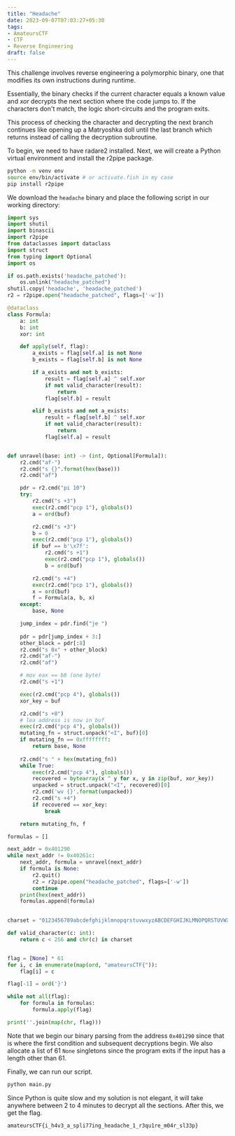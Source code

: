 ```yaml
---
title: "Headache"
date: 2023-09-07T07:03:27+05:30
tags:
- AmateursCTF
- CTF
- Reverse Engineering
draft: false
---
```


This challenge involves reverse engineering a polymorphic binary, one that modifies its own instructions during runtime.

Essentially, the binary checks if the current character equals a known value and *xor* decrypts the next section where the
code jumps to. If the characters don't match, the logic short-circuits and the program exits.

This process of checking the character and decrypting the next branch continues like opening up a Matryoshka doll until
the last branch which returns instead of calling the decryption subroutine.

To begin, we need to have radare2 installed. Next, we will create a Python virtual environment and install the r2pipe package.

```sh
python -m venv env
source env/bin/activate # or activate.fish in my case
pip install r2pipe
```

We download the `headache` binary and place the following script in our working directory:

```python
import sys
import shutil
import binascii
import r2pipe
from dataclasses import dataclass
import struct
from typing import Optional
import os

if os.path.exists('headache_patched'):
    os.unlink("headache_patched")
shutil.copy('headache', 'headache_patched')
r2 = r2pipe.open("headache_patched", flags=['-w'])

@dataclass
class Formula:
    a: int
    b: int
    xor: int

    def apply(self, flag):
        a_exists = flag[self.a] is not None
        b_exists = flag[self.b] is not None

        if a_exists and not b_exists:
            result = flag[self.a] ^ self.xor
            if not valid_character(result):
                return
            flag[self.b] = result

        elif b_exists and not a_exists:
            result = flag[self.b] ^ self.xor
            if not valid_character(result):
                return
            flag[self.a] = result


def unravel(base: int) -> (int, Optional[Formula]):
    r2.cmd("af-")
    r2.cmd("s {}".format(hex(base)))
    r2.cmd("af")

    pdr = r2.cmd("pi 10")
    try:
        r2.cmd("s +3")
        exec(r2.cmd("pcp 1"), globals())
        a = ord(buf)

        r2.cmd("s +3")
        b = 0
        exec(r2.cmd("pcp 1"), globals())
        if buf == b'\x7f':
            r2.cmd("s +1")
            exec(r2.cmd("pcp 1"), globals())
            b = ord(buf)

        r2.cmd("s +4")
        exec(r2.cmd("pcp 1"), globals()) 
        x = ord(buf)
        f = Formula(a, b, x)
    except:
        base, None

    jump_index = pdr.find("je ")
    
    pdr = pdr[jump_index + 3:]
    other_block = pdr[:8]
    r2.cmd("s 0x" + other_block)
    r2.cmd("af-")
    r2.cmd("af")

    # mov eax == b8 (one byte)
    r2.cmd("s +1")

    exec(r2.cmd("pcp 4"), globals())
    xor_key = buf

    r2.cmd("s +8")
    # lea address is now in buf
    exec(r2.cmd("pcp 4"), globals())
    mutating_fn = struct.unpack("<I", buf)[0]
    if mutating_fn == 0xffffffff:
        return base, None
    
    r2.cmd("s " + hex(mutating_fn))
    while True:
        exec(r2.cmd("pcp 4"), globals())
        recovered = bytearray(x ^ y for x, y in zip(buf, xor_key))
        unpacked = struct.unpack("<I", recovered)[0]
        r2.cmd('wv {}'.format(unpacked))
        r2.cmd("s +4")
        if recovered == xor_key:
            break

    return mutating_fn, f

formulas = []

next_addr = 0x401290
while next_addr != 0x40261c:
    next_addr, formula = unravel(next_addr)
    if formula is None:
        r2.quit()
        r2 = r2pipe.open("headache_patched", flags=['-w'])
        continue
    print(hex(next_addr))
    formulas.append(formula)

    
charset = "0123456789abcdefghijklmnopqrstuvwxyzABCDEFGHIJKLMNOPQRSTUVWXYZ_"

def valid_character(c: int):
    return c < 256 and chr(c) in charset


flag = [None] * 61
for i, c in enumerate(map(ord, "amateursCTF{")):
    flag[i] = c

flag[-1] = ord('}')

while not all(flag):
    for formula in formulas:
        formula.apply(flag)

print(''.join(map(chr, flag)))

```

Note that we begin our binary parsing from the address `0x401290` since that is where the first condition and subsequent decryptions begin.
We also allocate a list of 61 `None` singletons since the program exits if the input has a length other than 61.

Finally, we can run our script.

```sh
python main.py
```

Since Python is quite slow and my solution is not elegant, it will take anywhere between 2 to 4 minutes to decrypt all the sections. After this, we get the flag.

```
amateursCTF{i_h4v3_a_spli77ing_headache_1_r3qu1re_m04r_sl33p}
```